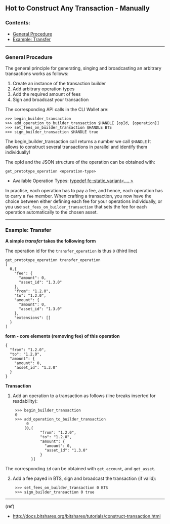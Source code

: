 ## Hot to Construct Any Transaction - Manually

### Contents:
- [General Procedure](/source/tutorials/trn_construct_transaction.md#general-procedure)
- [Example: Transfer](/source/tutorials/trn_construct_transaction.md#example-transfer)

***

### General Procedure

The general principle for generating, singing and broadcasting an arbitrary transactions works as follows:

1. Create an instance of the transaction builder
1. Add arbitrary operation types
1. Add the required amount of fees
1. Sign and broadcast your transaction

The corresponding API calls in the CLI Wallet are:

    >>> begin_builder_transaction
    >>> add_operation_to_builder_transaction $HANDLE [opId, {operation}]
    >>> set_fees_on_builder_transaction $HANDLE BTS
    >>> sign_builder_transaction $HANDLE true

The begin_builder_transaction call returns a number we call `$HANDLE` It allows to construct several transactions in parallel and identify them individually!

The opId and the JSON structure of the operation can be obtained with:

    get_prototype_operation <operation-type>

- Available Operation Types: [typedef fc::static_variant<.... >](https://bitshares.org/doxygen/group__operations.html#ga0d0e4b3acdc5551c9e1f0ac0d11fce40)

In practise, each operation has to pay a fee, and hence, each operation has to carry a `fee` member. When crafting a transaction, you now have the choice between either defining each fee for your operations individually, or you use `set_fees_on_builder_transaction` that sets the fee for each operation automatically to the chosen asset.

***

### Example: Transfer

**A simple _transfer_ takes the following form**

The operation id for the `transfer_operation` is thus `0` (third line) 

    get_prototype_operation transfer_operation
    [
      0,{
        "fee": {
          "amount": 0,
          "asset_id": "1.3.0"
        },
        "from": "1.2.0",
        "to": "1.2.0",
        "amount": {
          "amount": 0,
          "asset_id": "1.3.0"
        },
        "extensions": []
      }
    ]

**form - core elements (removing fee) of this operation**

    {
      "from": "1.2.0",
      "to": "1.2.0",
      "amount": {
        "amount": 0,
        "asset_id": "1.3.0"
      }
    }

**Transaction**

1. Add an operation to a transaction as follows (line breaks inserted for readability):

        >>> begin_builder_transaction
        0
        >>> add_operation_to_builder_transaction
             0
            [0,{
                   "from": "1.2.0",
                   "to": "1.2.0",
                   "amount": {
                     "amount": 0,
                     "asset_id": "1.3.0"
                   }
               }]

The corresponding `id` can be obtained with `get_account`, and `get_asset`.

2. Add a fee payed in BTS, sign and broadcast the transaction (if valid):

        >>> set_fees_on_builder_transaction 0 BTS
        >>> sign_builder_transaction 0 true

    
***

(ref)

- http://docs.bitshares.org/bitshares/tutorials/construct-transaction.html
